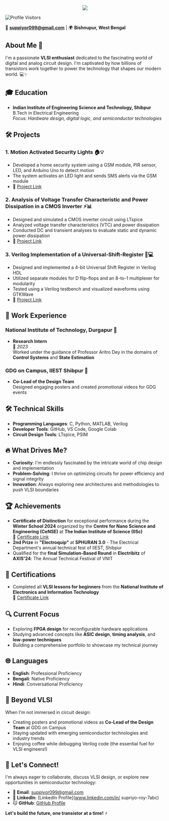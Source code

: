 
<div align="center">
  <img src="https://capsule-render.vercel.app/api?text=Supriyo&nbsp;Roy&animation=fadeIn&type=waving&color=gradient&height=200&fontSize=60&fontAlignY=35"/>
</div>

![Profile Visitors](https://komarev.com/ghpvc/?username=7supriyo&color=brightgreen&style=flat-square&label=Profile+Visitors)

📧 **suppiyor099@gmail.com** | 🌍 **Bishnupur, West Bengal**

## About Me 👋
I'm a passionate **VLSI enthusiast** dedicated to the fascinating world of digital and analog circuit design. I'm captivated by how billions of transistors work together to power the technology that shapes our modern world. 💻✨

## 🎓 Education
- **Indian Institute of Engineering Science and Technology, Shibpur**  
  B.Tech in Electrical Engineering  
  *Focus: Hardware design, digital logic, and semiconductor technologies*

## 🛠️ Projects
### 1. **Motion Activated Security Lights** 🏠💡
- Developed a home security system using a GSM module, PIR sensor, LED, and Arduino Uno to detect motion
- The system activates an LED light and sends SMS alerts via the GSM module
- 🔗 [Project Link](https://github.com/7supriyo/Intruder-Alert-System-Using-Motion-Sensors-and-GSM-Module)

### 2. **Analysis of Voltage Transfer Characteristic and Power Dissipation in a CMOS Inverter** ⚡📊
- Designed and simulated a CMOS inverter circuit using LTspice
- Analyzed voltage transfer characteristics (VTC) and power dissipation
- Conducted DC and transient analyses to evaluate static and dynamic power dissipation
- 🔗 [Project Link](https://github.com/7supriyo/Analysis-of-Voltage-Transfer-Characteristic-and-Power-Dissipation-in-a-CMOS-Inverter-using-LTspice)

### 3. **Verilog Implementation of a Universal-Shift-Register** 🔄💻
- Designed and implemented a 4-bit Universal Shift Register in Verilog HDL
- Utilized separate modules for D flip-flops and an 8-to-1 multiplexer for modularity
- Tested using a Verilog testbench and visualized waveforms using GTKWave
- 🔗 [Project Link](https://github.com/7supriyo/Verilog-Implementation-of-a-Universal-Shift-Register)

## 💼 Work Experience
### **National Institute of Technology, Durgapur** 🏫
- **Research Intern**  
  📅 *2023*  
  Worked under the guidance of Professor Aritro Dey in the domains of **Control Systems** and **State Estimation**

### **GDG on Campus, IIEST Shibpur** 🎨
- **Co-Lead of the Design Team**  
  Designed engaging posters and created promotional videos for GDG events

## 🛠️ Technical Skills
- **Programming Languages**: C, Python, MATLAB, Verilog
- **Developer Tools**: GitHub, VS Code, Google Colab
- **Circuit Design Tools**: LTspice, PSIM

## 🔥 What Drives Me?
- **Curiosity**: I'm endlessly fascinated by the intricate world of chip design and implementation
- **Problem-Solving**: I thrive on optimizing circuits for power efficiency and signal integrity
- **Innovation**: Always exploring new architectures and methodologies to push VLSI boundaries

## 🏆 Achievements
- **Certificate of Distinction** for exceptional performance during the **Winter School 2024** organized by the **Centre for Nano Science and Engineering (CeNSE)** at **The Indian Institute of Science (IISc)**  
  🔗 [Certificate Link](https://www.linkedin.com/posts/supriyo-roy-7abc_i-am-honored-to-announce-that-i-have-been-activity-7291109039336304640-EEyf?utm_source=share&utm_medium=member_desktop&rcm=ACoAADb8gnkBFaPS2hevLUWZUpALS5iztSeeHPk)
- **2nd Prize** in **"Electroquip"** at **SPHURAN 3.0** - The Electrical Department's annual technical fest of IIEST, Shibpur
- Qualified for the **final Simulation-Based Round** in **Electribitz** of **AXIS'24**: The Annual Technical Festival of VNIT

## 📜 Certifications
- Completed all **VLSI lessons for beginners** from the **National Institute of Electronics and Information Technology**  
  🔗 [Certificate Link](#)

## 🔍 Current Focus
- Exploring **FPGA design** for reconfigurable hardware applications
- Studying advanced concepts like **ASIC design**, **timing analysis**, and **low-power techniques**
- Building a comprehensive portfolio to showcase my technical journey

## 🌐 Languages
- **English**: Professional Proficiency
- **Bengali**: Native Proficiency
- **Hindi**: Conversational Proficiency

## 🎨 Beyond VLSI
When I'm not immersed in circuit design:
- Creating posters and promotional videos as **Co-Lead of the Design Team** at GDG on Campus
- Staying updated with emerging semiconductor technologies and industry trends
- Enjoying coffee while debugging Verilog code (the essential fuel for VLSI engineers!)

## 🤝 Let's Connect!
I'm always eager to collaborate, discuss VLSI design, or explore new opportunities in semiconductor technology:
- 📧 **Email**: suppiyor099@gmail.com
- 💼 **LinkedIn**: [LinkedIn Profile](www.linkedin.com/in/
supriyo-roy-7abc)
- 🐱 **GitHub**: [GitHub Profile](https://github.com/7supriyo)

**Let's build the future, one transistor at a time!** ⚡

